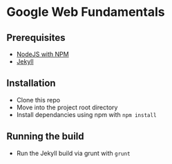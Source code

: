 # Google Web Fundamentals


## Prerequisites

- [NodeJS with NPM](http://nodejs.org)
- [Jekyll](http://jekyllrb.com)


## Installation

- Clone this repo
- Move into the project root directory
- Install dependancies using npm with `npm install`


## Running the build

- Run the Jekyll build via grunt with `grunt`

